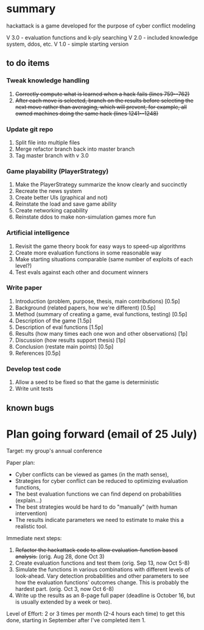 # summary
hackattack is a game developed for the purpose of cyber conflict modeling

V 3.0 - evaluation functions and k-ply searching
V 2.0 - included knowledge system, ddos, etc.
V 1.0 - simple starting version


## to do items

### Tweak knowledge handling
1. ~~Correctly compute what is learned when a hack fails (lines
759--762)~~
2. ~~After each move is selected, branch on the results before selecting
the next move rather than averaging, which will prevent, for example,
all owned machines doing the same hack (lines 1241--1248)~~

### Update git repo
1. Split file into multiple files
2. Merge refactor branch back into master branch
3. Tag master branch with v 3.0

### Game playability (PlayerStrategy)
1. Make the PlayerStrategy summarize the know clearly and succinctly
2. Recreate the news system
3. Create better UIs (graphical and not)
4. Reinstate the load and save game ability
5. Create networking capability
6. Reinstate ddos to make non-simulation games more fun

### Artificial intelligence
1. Revisit the game theory book for easy ways to speed-up algorithms
2. Create more evaluation functions in some reasonable way
3. Make starting situations comparable (same number of exploits of
   each level?)
4. Test evals against each other and document winners

### Write paper
1. Introduction (problem, purpose, thesis, main contributions) [0.5p]
2. Background (related papers, how we're different) [0.5p]
3. Method (summary of creating a game, eval functions, testing) [0.5p]
4. Description of the game [1.5p]
5. Description of eval functions [1.5p]
6. Results (how many times each one won and other observations) [1p]
7. Discussion (how results support thesis) [1p]
8. Conclusion (restate main points) [0.5p]
9. References [0.5p]

### Develop test code
1. Allow a seed to be fixed so that the game is deterministic
2. Write unit tests

## known bugs

# Plan going forward (email of 25 July)
Target: my group's annual conference

Paper plan:
* Cyber conflicts can be viewed as games (in the math sense),
* Strategies for cyber conflict can be reduced to optimizing evaluation functions,
* The best evaluation functions we can find depend on probabilities (explain...)
* The best strategies would be hard to do "manually" (with human intervention)
* The results indicate parameters we need to estimate to make this a realistic tool.

Immediate next steps:
1. ~~Refactor the hackattack code to allow evaluation-function based
   analysis.~~ (orig. Aug 28, done Oct 3)
2. Create evaluation functions and test them (orig. Sep 13, now Oct 5-8)
3. Simulate the functions in various combinations with different
   levels of look-ahead. Vary detection probabilities and other
   parameters to see how the evaluation functions' outcomes change.
   This is probably the hardest part.  (orig. Oct 3, now Oct 6-8)
4. Write up the results as an 8-page full paper (deadline is October
   16, but is usually extended by a week or two).

Level of Effort: 2 or 3 times per month (2-4 hours each time) to get
this done, starting in September after I've completed item 1.

